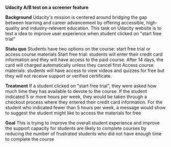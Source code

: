 **Udacity A/B test on a screener feature**

**Background**
Udacity's mission is centered around bridging the gap between learning and career advancement by offering accessible, high-quality and industry-relevent education. This task on Udacity website is to test a idea to improve user experience when student clicked on "start free trial"

**Statu quo**
  Students have two options on the course: start free trial or access course materials
  Start free trial: students will enter their credit card information and they will have access to the paid course. After 14 days, the card will charged automatically unless they cancel first
  Access course materials: students will have access to view videos and quizzes for free but they will not receive support or verified certificate.
  
**Treatment**
  If a student clicked on "start free trial", they were asked how much time they has available to devote to the course.
  If the student indicated 5 or more hours per week, they would be taken through a checkout process where they entered their credit card information.
  For the student who indicated fewer than 5 hours per week, a message would show to suggest the student might like to access the materials for free
  
**Goal**
  This is trying to improve the overall student experience and improve the support capacity for students are likely to complete courses by reducing the number of frustrated students who did not have enough time to complete the course
